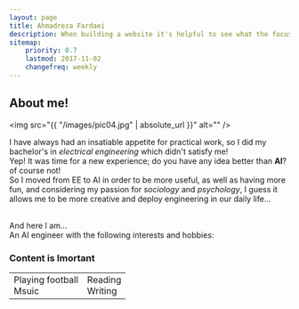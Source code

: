 ```yaml
---
layout: page
title: Ahmadreza Fardaei
description: When building a website it's helpful to see what the focus of your site is. This page is an example of how to show a website's focus.
sitemap:
    priority: 0.7
    lastmod: 2017-11-02
    changefreq: weekly
---
```

## About me!

<span class="image left"><img src="{{ "/images/pic04.jpg" | absolute_url }}" alt="" /></span>

I have always had an insatiable appetite for practical work, so I did my bachelor's in *electrical engineering* which didn't satisfy me! <br />
Yep! It was time for a new experience; do you have any idea better than **AI**? of course not! <br />
So I moved from EE to AI in order to be more useful, as well as having more fun, and considering my passion for *sociology* and *psychology*, I guess it allows me to be more creative and deploy engineering in our daily life...

<br />
And here I am... <br />
An AI engineer with the following interests and hobbies:

### Content is Imortant
<div class="box">
    <table border="0">
     <tr>
        <td>Playing football <br />
         Msuic</td>
        <td>Reading <br />
         Writing</td>
     </tr>
    </table>
</div>

